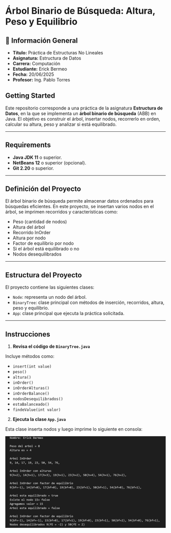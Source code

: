 # Árbol Binario de Búsqueda: Altura, Peso y Equilibrio

## 📌 Información General

- **Título:** Práctica de Estructuras No Lineales
- **Asignatura:** Estructura de Datos
- **Carrera:** Computación
- **Estudiante:** Erick Bermeo
- **Fecha:** 20/06/2025
- **Profesor:** Ing. Pablo Torres

## Getting Started

Este repositorio corresponde a una práctica de la asignatura **Estructura de Datos**, en la que se implementa un **árbol binario de búsqueda** (ABB) en Java. El objetivo es construir el árbol, insertar nodos, recorrerlo en orden, calcular su altura, peso y analizar si está equilibrado.

---

## Requirements

* **Java JDK 11** o superior.
* **NetBeans 12** o superior (opcional).
* **Git 2.20** o superior.

---

## Definición del Proyecto

El árbol binario de búsqueda permite almacenar datos ordenados para búsquedas eficientes. En este proyecto, se insertan varios nodos en el árbol, se imprimen recorridos y características como:

- Peso (cantidad de nodos)
- Altura del árbol
- Recorrido InOrder
- Altura por nodo
- Factor de equilibrio por nodo
- Si el árbol está equilibrado o no
- Nodos desequilibrados

---

## Estructura del Proyecto

El proyecto contiene las siguientes clases:

- `Node`: representa un nodo del árbol.
- `BinaryTree`: clase principal con métodos de inserción, recorridos, altura, peso y equilibrio.
- `App`: clase principal que ejecuta la práctica solicitada.

---

## Instrucciones

1. **Revisa el código de `BinaryTree.java`**

Incluye métodos como:
- `insert(int value)`
- `peso()`
- `altura()`
- `inOrder()`
- `inOrderAlturas()`
- `inOrderBalance()`
- `nodosDesequilibrados()`
- `estaBalanceado()`
- `findeValue(int valor)`

2. **Ejecuta la clase `App.java`**

Esta clase inserta nodos y luego imprime lo siguiente en consola:

![Salida de consola](./img/Captura.png)
